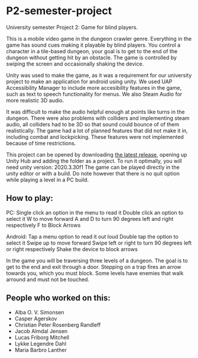 # P2-semester-project
University semester Project 2: Game for blind players.

This is a mobile video game in the dungeon crawler genre. Everything in the game has sound cues
making it playable by blind players. You control a character in a tile-based dungeon, your goal is
to get to the end of the dungeon without getting hit by an obstacle. The game is controlled by swiping
the screen and occasionally shaking the device.

Unity was used to make the game, as it was a requirement for our university project to make an application
for android using unity. We used UAP Accessibility Manager to include more accesibility features in the
game, such as text to speech functionality for menus. We also Steam Audio for more realistic 3D audio.

It was difficult to make the audio helpful enough at points like turns in the dungeon. There were also
problems with colliders and implementing steam audio, all colliders had to be 3D so that sound could
bounce of of them realistically. The game had a lot of planned features that did not make it in,
including combat and lockpicking. These features were not implemented because of time restrictions.


This project can be opened by downloading [the latest release](https://github.com/DangelTheMangel/P2-semester-project/releases/latest), opening up Unity Hub and adding the folder as a project.
To run it optimally, you will need unity version: 2020.3.30f1
The game can be played directly in the unity editor or with a build. Do note however that there is no quit option 
while playing a level in a PC build.


## How to play:
PC: 
Single click an option in the menu to read it
Double click an option to select it
W to move forward
A and D to turn 90 degrees left and right respectively
F to Block Arrows

Android:
Tap a menu option to read it out loud
Double tap the option to select it
Swipe up to move forward
Swipe left or right to turn 90 degrees left or right respectively
Shake the device to block arrows

In the game you will be traversing three levels of a dungeon. The goal is to get to the end
and exit through a door. Stepping on a trap fires an arrow towards you, which you must block.
Some levels have enemies that walk arround and must not be touched.


## People who worked on this:

- Alba O. V. Simonsen
- Casper Agerskov
- Christian Peter Rosenberg Randleff
- Jacob Almdal Jensen
- Lucas Friborg Mitchell
- Lykke Legendre Dahl
- Maria Barbro Lanther
